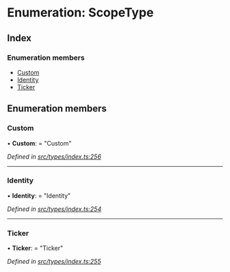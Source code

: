 # Enumeration: ScopeType

## Index

### Enumeration members

* [Custom](scopetype.md#custom)
* [Identity](scopetype.md#identity)
* [Ticker](scopetype.md#ticker)

## Enumeration members

###  Custom

• **Custom**: = "Custom"

*Defined in [src/types/index.ts:256](https://github.com/PolymathNetwork/polymesh-sdk/blob/bf2b7a12/src/types/index.ts#L256)*

___

###  Identity

• **Identity**: = "Identity"

*Defined in [src/types/index.ts:254](https://github.com/PolymathNetwork/polymesh-sdk/blob/bf2b7a12/src/types/index.ts#L254)*

___

###  Ticker

• **Ticker**: = "Ticker"

*Defined in [src/types/index.ts:255](https://github.com/PolymathNetwork/polymesh-sdk/blob/bf2b7a12/src/types/index.ts#L255)*
